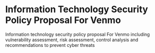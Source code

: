 # Information Technology Security Policy Proposal For Venmo
Information technology security policy proposal For Venmo including vulnerability assessment, risk assessment, control analysis and recommendations to prevent cyber threats
